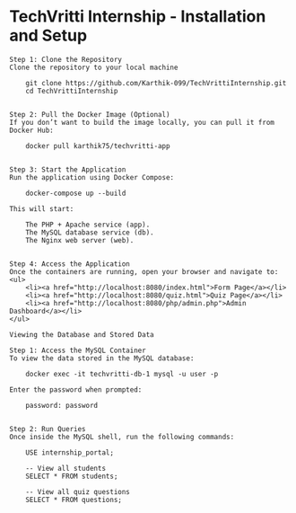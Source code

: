 <!DOCTYPE html>
<html lang="en">
<head>
    <meta charset="UTF-8">
    <meta name="viewport" content="width=device-width, initial-scale=1.0">

</head>
<body>
    <h1>TechVritti Internship - Installation and Setup</h1>
    
    Step 1: Clone the Repository
    Clone the repository to your local machine
    
        git clone https://github.com/Karthik-099/TechVrittiInternship.git
        cd TechVrittiInternship
    
    
    Step 2: Pull the Docker Image (Optional)
    If you don’t want to build the image locally, you can pull it from Docker Hub:
    
        docker pull karthik75/techvritti-app
    
    
    Step 3: Start the Application
    Run the application using Docker Compose:
    
        docker-compose up --build
    
    This will start:
    
        The PHP + Apache service (app).
        The MySQL database service (db).
        The Nginx web server (web).
    
    
    Step 4: Access the Application
    Once the containers are running, open your browser and navigate to:
    <ul>
        <li><a href="http://localhost:8080/index.html">Form Page</a></li>
        <li><a href="http://localhost:8080/quiz.html">Quiz Page</a></li>
        <li><a href="http://localhost:8080/php/admin.php">Admin Dashboard</a></li>
    </ul>
    
    Viewing the Database and Stored Data
    
    Step 1: Access the MySQL Container
    To view the data stored in the MySQL database:
    
        docker exec -it techvritti-db-1 mysql -u user -p
    
    Enter the password when prompted:
    
        password: password
    
    
    Step 2: Run Queries
    Once inside the MySQL shell, run the following commands:
    
        USE internship_portal;

        -- View all students
        SELECT * FROM students;

        -- View all quiz questions
        SELECT * FROM questions;
    
</body>
</html>
